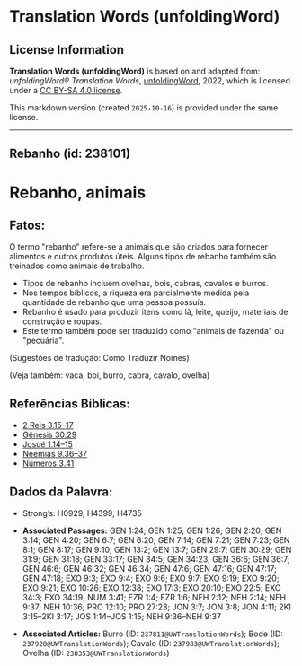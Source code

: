 # Translation Words (unfoldingWord)

## License Information

**Translation Words (unfoldingWord)** is based on and adapted from: _unfoldingWord® Translation Words_, [unfoldingWord](https://unfoldingword.org/utw), 2022, which is licensed under a [CC BY-SA 4.0 license](https://creativecommons.org/licenses/by-sa/4.0/legalcode.en).

This markdown version (created `2025-10-16`) is provided under the same license.



--------------------------------

## Rebanho (id: 238101)

Rebanho, animais
================

Fatos:
------

O termo "rebanho" refere\-se a animais que são criados para fornecer alimentos e outros produtos úteis. Alguns tipos de rebanho também são treinados como animais de trabalho.

* Tipos de rebanho incluem ovelhas, bois, cabras, cavalos e burros.
* Nos tempos bíblicos, a riqueza era parcialmente medida pela quantidade de rebanho que uma pessoa possuía.
* Rebanho é usado para produzir itens como lã, leite, queijo, materiais de construção e roupas.
* Este termo também pode ser traduzido como "animais de fazenda" ou "pecuária".

(Sugestões de tradução: Como Traduzir Nomes)

(Veja também: vaca, boi, burro, cabra, cavalo, ovelha)

Referências Bíblicas:
---------------------

* [2 Reis 3\.15–17](https://ref.ly/2Kgs3:15-2Kgs3:17)
* [Gênesis 30\.29](https://ref.ly/Gen30:29)
* [Josué 1\.14–15](https://ref.ly/Josh1:14-Josh1:15)
* [Neemias 9\.36–37](https://ref.ly/Neh9:36-Neh9:37)
* [Números 3\.41](https://ref.ly/Num3:41)

Dados da Palavra:
-----------------

* Strong’s: H0929, H4399, H4735

* **Associated Passages:** GEN 1:24; GEN 1:25; GEN 1:26; GEN 2:20; GEN 3:14; GEN 4:20; GEN 6:7; GEN 6:20; GEN 7:14; GEN 7:21; GEN 7:23; GEN 8:1; GEN 8:17; GEN 9:10; GEN 13:2; GEN 13:7; GEN 29:7; GEN 30:29; GEN 31:9; GEN 31:18; GEN 33:17; GEN 34:5; GEN 34:23; GEN 36:6; GEN 36:7; GEN 46:6; GEN 46:32; GEN 46:34; GEN 47:6; GEN 47:16; GEN 47:17; GEN 47:18; EXO 9:3; EXO 9:4; EXO 9:6; EXO 9:7; EXO 9:19; EXO 9:20; EXO 9:21; EXO 10:26; EXO 12:38; EXO 17:3; EXO 20:10; EXO 22:5; EXO 34:3; EXO 34:19; NUM 3:41; EZR 1:4; EZR 1:6; NEH 2:12; NEH 2:14; NEH 9:37; NEH 10:36; PRO 12:10; PRO 27:23; JON 3:7; JON 3:8; JON 4:11; 2KI 3:15–2KI 3:17; JOS 1:14–JOS 1:15; NEH 9:36–NEH 9:37
* **Associated Articles:** Burro (ID: `237811@UWTranslationWords`); Bode (ID: `237920@UWTranslationWords`); Cavalo (ID: `237983@UWTranslationWords`); Ovelha (ID: `238353@UWTranslationWords`)

